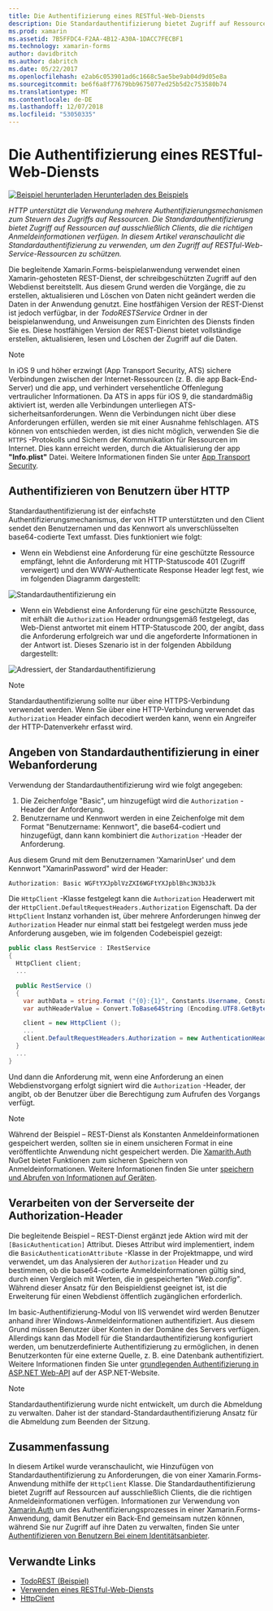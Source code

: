 ```yaml
---
title: Die Authentifizierung eines RESTful-Web-Diensts
description: Die Standardauthentifizierung bietet Zugriff auf Ressourcen auf ausschließlich Clients, die die richtigen Anmeldeinformationen verfügen. In diesem Artikel erläutert die Standardauthentifizierung zu verwenden, um den Zugriff auf RESTful-Web-Service-Ressourcen zu schützen.
ms.prod: xamarin
ms.assetid: 7B5FFDC4-F2AA-4B12-A30A-1DACC7FECBF1
ms.technology: xamarin-forms
author: davidbritch
ms.author: dabritch
ms.date: 05/22/2017
ms.openlocfilehash: e2ab6c053901ad6c1668c5ae5be9ab04d9d05e8a
ms.sourcegitcommit: be6f6a8f77679bb9675077ed25b5d2c753580b74
ms.translationtype: MT
ms.contentlocale: de-DE
ms.lasthandoff: 12/07/2018
ms.locfileid: "53050335"
---
```

# <a name="authenticating-a-restful-web-service"></a>Die Authentifizierung eines RESTful-Web-Diensts

[![Beispiel herunterladen](~/media/shared/download.png) Herunterladen des Beispiels](https://developer.xamarin.com/samples/xamarin-forms/WebServices/TodoREST/)

_HTTP unterstützt die Verwendung mehrere Authentifizierungsmechanismen zum Steuern des Zugriffs auf Ressourcen. Die Standardauthentifizierung bietet Zugriff auf Ressourcen auf ausschließlich Clients, die die richtigen Anmeldeinformationen verfügen. In diesem Artikel veranschaulicht die Standardauthentifizierung zu verwenden, um den Zugriff auf RESTful-Web-Service-Ressourcen zu schützen._

Die begleitende Xamarin.Forms-beispielanwendung verwendet einen Xamarin-gehosteten REST-Dienst, der schreibgeschützten Zugriff auf den Webdienst bereitstellt. Aus diesem Grund werden die Vorgänge, die zu erstellen, aktualisieren und Löschen von Daten nicht geändert werden die Daten in der Anwendung genutzt. Eine hostfähigen Version der REST-Dienst ist jedoch verfügbar, in der *TodoRESTService* Ordner in der beispielanwendung, und Anweisungen zum Einrichten des Diensts finden Sie es. Diese hostfähigen Version der REST-Dienst bietet vollständige erstellen, aktualisieren, lesen und Löschen der Zugriff auf die Daten.

> [!NOTE]
> In iOS 9 und höher erzwingt (App Transport Security, ATS) sichere Verbindungen zwischen der Internet-Ressourcen (z. B. die app Back-End-Server) und die app, und verhindert versehentliche Offenlegung vertraulicher Informationen. Da ATS in apps für iOS 9, die standardmäßig aktiviert ist, werden alle Verbindungen unterliegen ATS-sicherheitsanforderungen. Wenn die Verbindungen nicht über diese Anforderungen erfüllen, werden sie mit einer Ausnahme fehlschlagen.
> ATS können von entschieden werden, ist dies nicht möglich, verwenden Sie die `HTTPS` -Protokolls und Sichern der Kommunikation für Ressourcen im Internet. Dies kann erreicht werden, durch die Aktualisierung der app **"Info.plist"** Datei. Weitere Informationen finden Sie unter [App Transport Security](~/ios/app-fundamentals/ats.md).

## <a name="authenticating-users-over-http"></a>Authentifizieren von Benutzern über HTTP

Standardauthentifizierung ist der einfachste Authentifizierungsmechanismus, der von HTTP unterstützten und den Client sendet den Benutzernamen und das Kennwort als unverschlüsselten base64-codierte Text umfasst. Dies funktioniert wie folgt:

- Wenn ein Webdienst eine Anforderung für eine geschützte Ressource empfängt, lehnt die Anforderung mit HTTP-Statuscode 401 (Zugriff verweigert) und den WWW-Authenticate Response Header legt fest, wie im folgenden Diagramm dargestellt:

![](rest-images/basic-authentication-fail.png "Standardauthentifizierung ein")

- Wenn ein Webdienst eine Anforderung für eine geschützte Ressource, mit erhält die `Authorization` Header ordnungsgemäß festgelegt, das Web-Dienst antwortet mit einem HTTP-Statuscode 200, der angibt, dass die Anforderung erfolgreich war und die angeforderte Informationen in der Antwort ist. Dieses Szenario ist in der folgenden Abbildung dargestellt:

![](rest-images/basic-authentication-success.png "Adressiert, der Standardauthentifizierung")

> [!NOTE]
> Standardauthentifizierung sollte nur über eine HTTPS-Verbindung verwendet werden. Wenn Sie über eine HTTP-Verbindung verwendet das <code>Authorization</code> Header einfach decodiert werden kann, wenn ein Angreifer der HTTP-Datenverkehr erfasst wird.

## <a name="specifying-basic-authentication-in-a-web-request"></a>Angeben von Standardauthentifizierung in einer Webanforderung

Verwendung der Standardauthentifizierung wird wie folgt angegeben:

1. Die Zeichenfolge "Basic", um hinzugefügt wird die `Authorization` -Header der Anforderung.
1. Benutzername und Kennwort werden in eine Zeichenfolge mit dem Format "Benutzername: Kennwort", die base64-codiert und hinzugefügt, dann kann kombiniert die `Authorization` -Header der Anforderung.

Aus diesem Grund mit dem Benutzernamen 'XamarinUser' und dem Kennwort "XamarinPassword" wird der Header:

```csharp
Authorization: Basic WGFtYXJpblVzZXI6WGFtYXJpblBhc3N3b3Jk
```

Die `HttpClient` -Klasse festgelegt kann die `Authorization` Headerwert mit der `HttpClient.DefaultRequestHeaders.Authorization` Eigenschaft. Da der `HttpClient` Instanz vorhanden ist, über mehrere Anforderungen hinweg der `Authorization` Header nur einmal statt bei festgelegt werden muss jede Anforderung ausgeben, wie im folgenden Codebeispiel gezeigt:

```csharp
public class RestService : IRestService
{
  HttpClient client;
  ...

  public RestService ()
  {
    var authData = string.Format ("{0}:{1}", Constants.Username, Constants.Password);
    var authHeaderValue = Convert.ToBase64String (Encoding.UTF8.GetBytes (authData));

    client = new HttpClient ();
    ...
    client.DefaultRequestHeaders.Authorization = new AuthenticationHeaderValue ("Basic", authHeaderValue);
  }
  ...
}
```

Und dann die Anforderung mit, wenn eine Anforderung an einen Webdienstvorgang erfolgt signiert wird die `Authorization` -Header, der angibt, ob der Benutzer über die Berechtigung zum Aufrufen des Vorgangs verfügt.

> [!NOTE]
> Während der Beispiel – REST-Dienst als Konstanten Anmeldeinformationen gespeichert werden, sollten sie in einem unsicheren Format in eine veröffentlichte Anwendung nicht gespeichert werden. Die [Xamarith.Auth](https://www.nuget.org/packages/Xamarin.Auth/) NuGet bietet Funktionen zum sicheren Speichern von Anmeldeinformationen. Weitere Informationen finden Sie unter [speichern und Abrufen von Informationen auf Geräten](~/xamarin-forms/data-cloud/authentication/oauth.md).


## <a name="processing-the-authorization-header-server-side"></a>Verarbeiten von der Serverseite der Authorization-Header

Die begleitende Beispiel – REST-Dienst ergänzt jede Aktion wird mit der `[BasicAuthentication]` Attribut. Dieses Attribut wird implementiert, indem die `BasicAuthenticationAttribute` -Klasse in der Projektmappe, und wird verwendet, um das Analysieren der `Authorization` Header und zu bestimmen, ob die base64-codierte Anmeldeinformationen gültig sind, durch einen Vergleich mit Werten, die in gespeicherten *"Web.config"*. Während dieser Ansatz für den Beispieldienst geeignet ist, ist die Erweiterung für einen Webdienst öffentlich zugänglichen erforderlich.

Im basic-Authentifizierung-Modul von IIS verwendet wird werden Benutzer anhand ihrer Windows-Anmeldeinformationen authentifiziert. Aus diesem Grund müssen Benutzer über Konten in der Domäne des Servers verfügen. Allerdings kann das Modell für die Standardauthentifizierung konfiguriert werden, um benutzerdefinierte Authentifizierung zu ermöglichen, in denen Benutzerkonten für eine externe Quelle, z. B. eine Datenbank authentifiziert. Weitere Informationen finden Sie unter [grundlegenden Authentifizierung in ASP.NET Web-API](http://www.asp.net/web-api/overview/security/basic-authentication) auf der ASP.NET-Website.

> [!NOTE]
> Standardauthentifizierung wurde nicht entwickelt, um durch die Abmeldung zu verwalten. Daher ist der standard-Standardauthentifizierung Ansatz für die Abmeldung zum Beenden der Sitzung.

## <a name="summary"></a>Zusammenfassung

In diesem Artikel wurde veranschaulicht, wie Hinzufügen von Standardauthentifizierung zu Anforderungen, die von einer Xamarin.Forms-Anwendung mithilfe der `HttpClient` Klasse. Die Standardauthentifizierung bietet Zugriff auf Ressourcen auf ausschließlich Clients, die die richtigen Anmeldeinformationen verfügen. Informationen zur Verwendung von [Xamarin.Auth](https://www.nuget.org/packages/Xamarin.Auth/) um des Authentifizierungsprozesses in einer Xamarin.Forms-Anwendung, damit Benutzer ein Back-End gemeinsam nutzen können, während Sie nur Zugriff auf ihre Daten zu verwalten, finden Sie unter [Authentifizieren von Benutzern Bei einem Identitätsanbieter](~/xamarin-forms/data-cloud/authentication/oauth.md).


## <a name="related-links"></a>Verwandte Links

- [TodoREST (Beispiel)](https://developer.xamarin.com/samples/xamarin-forms/WebServices/TodoREST/)
- [Verwenden eines RESTful-Web-Diensts](~/xamarin-forms/data-cloud/consuming/rest.md)
- [HttpClient](https://msdn.microsoft.com/library/system.net.http.httpclient(v=vs.110).aspx)
